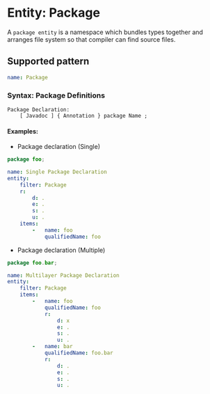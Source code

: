 # Entity: Package

A `package entity` is a namespace which bundles types together and arranges file system so that compiler can find source files.

## Supported pattern

```yaml
name: Package
```

### Syntax: Package Definitions

```text
Package Declaration:
    [ Javadoc ] { Annotation } package Name ;
```

#### Examples:

* Package declaration (Single)

```java
package foo;
```

```yaml
name: Single Package Declaration
entity:
    filter: Package
    r:
        d: .
        e: .
        s: .
        u: .
    items:
        -   name: foo
            qualifiedName: foo
```

* Package declaration (Multiple)

```java
package foo.bar;
```

```yaml
name: Multilayer Package Declaration
entity:
    filter: Package
    items:
        -   name: foo
            qualifiedName: foo
            r:
                d: x
                e: .
                s: .
                u: .
        -   name: bar
            qualifiedName: foo.bar
            r:
                d: .
                e: .
                s: .
                u: .
```
